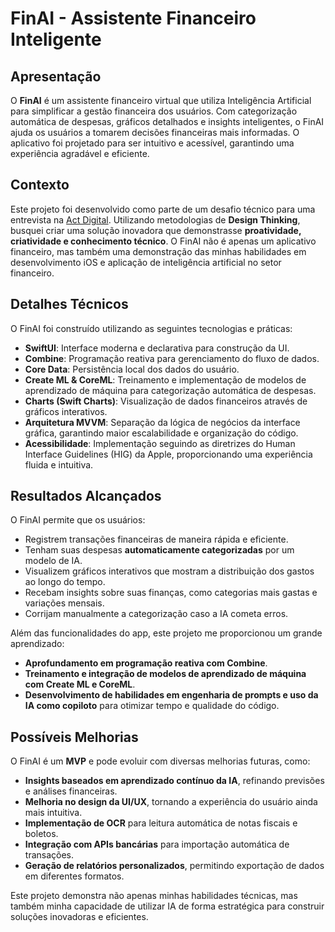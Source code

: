 # FinAI - Assistente Financeiro Inteligente

## Apresentação
O **FinAI** é um assistente financeiro virtual que utiliza Inteligência Artificial para simplificar a gestão financeira dos usuários. Com categorização automática de despesas, gráficos detalhados e insights inteligentes, o FinAI ajuda os usuários a tomarem decisões financeiras mais informadas. O aplicativo foi projetado para ser intuitivo e acessível, garantindo uma experiência agradável e eficiente.

## Contexto
Este projeto foi desenvolvido como parte de um desafio técnico para uma entrevista na [Act Digital](https://actdigital.com/pt). Utilizando metodologias de **Design Thinking**, busquei criar uma solução inovadora que demonstrasse **proatividade, criatividade e conhecimento técnico**. O FinAI não é apenas um aplicativo financeiro, mas também uma demonstração das minhas habilidades em desenvolvimento iOS e aplicação de inteligência artificial no setor financeiro.

## Detalhes Técnicos
O FinAI foi construído utilizando as seguintes tecnologias e práticas:
- **SwiftUI**: Interface moderna e declarativa para construção da UI.
- **Combine**: Programação reativa para gerenciamento do fluxo de dados.
- **Core Data**: Persistência local dos dados do usuário.
- **Create ML & CoreML**: Treinamento e implementação de modelos de aprendizado de máquina para categorização automática de despesas.
- **Charts (Swift Charts)**: Visualização de dados financeiros através de gráficos interativos.
- **Arquitetura MVVM**: Separação da lógica de negócios da interface gráfica, garantindo maior escalabilidade e organização do código.
- **Acessibilidade**: Implementação seguindo as diretrizes do Human Interface Guidelines (HIG) da Apple, proporcionando uma experiência fluida e intuitiva.

## Resultados Alcançados
O FinAI permite que os usuários:
- Registrem transações financeiras de maneira rápida e eficiente.
- Tenham suas despesas **automaticamente categorizadas** por um modelo de IA.
- Visualizem gráficos interativos que mostram a distribuição dos gastos ao longo do tempo.
- Recebam insights sobre suas finanças, como categorias mais gastas e variações mensais.
- Corrijam manualmente a categorização caso a IA cometa erros.

Além das funcionalidades do app, este projeto me proporcionou um grande aprendizado:
- **Aprofundamento em programação reativa com Combine**.
- **Treinamento e integração de modelos de aprendizado de máquina com Create ML e CoreML**.
- **Desenvolvimento de habilidades em engenharia de prompts e uso da IA como copiloto** para otimizar tempo e qualidade do código.

## Possíveis Melhorias
O FinAI é um **MVP** e pode evoluir com diversas melhorias futuras, como:
- **Insights baseados em aprendizado contínuo da IA**, refinando previsões e análises financeiras.
- **Melhoria no design da UI/UX**, tornando a experiência do usuário ainda mais intuitiva.
- **Implementação de OCR** para leitura automática de notas fiscais e boletos.
- **Integração com APIs bancárias** para importação automática de transações.
- **Geração de relatórios personalizados**, permitindo exportação de dados em diferentes formatos.

Este projeto demonstra não apenas minhas habilidades técnicas, mas também minha capacidade de utilizar IA de forma estratégica para construir soluções inovadoras e eficientes.

